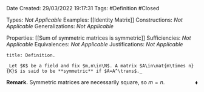 <br />
<br />

Date Created: 29/03/2022 19:17:31
Tags: #Definition #Closed 

Types: _Not Applicable_
Examples: [[Identity Matrix]]
Constructions: _Not Applicable_
Generalizations: _Not Applicable_

Properties: [[Sum of symmetric matrices is symmetric]]
Sufficiencies: _Not Applicable_
Equivalences: _Not Applicable_
Justifications: _Not Applicable_

``` ad-Definition
title: Definition.

_Let $K$ be a field and fix $m,n\in\N$. A matrix $A\in\mat{m\times n}{K}$ is said to be **symmetric** if $A=A^\trans$._

```

**Remark.** Symmetric matrices are necessarily square, so $m=n$.<span style="float:right;">$\blacklozenge$</span>
